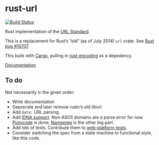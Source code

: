 rust-url
========

[![Build Status](https://travis-ci.org/servo/rust-url.svg?branch=master)](https://travis-ci.org/mozilla-servo/rust-url)

Rust implementation of the [URL Standard](http://url.spec.whatwg.org/).

This is a replacement for Rust’s “old” (as of July 2014) `url` crate.
See [Rust bug #10707](https://github.com/mozilla/rust/issues/10707).

This buils with [Cargo](https://github.com/rust-lang/cargo),
pulling in [rust-encoding](https://github.com/lifthrasiir/rust-encoding) as a depedency.

[Documentation](http://servo.github.io/rust-url/url/index.html)


To do
-----

Not necessarily in the given order:

* Write documentation
* Deprecate and later remove rustc’s old liburl
* Add `data:` URL parsing.
* Add [IDNA support](http://url.spec.whatwg.org/#idna).
  Non-ASCII domains are a parse error for now.
  [Punycode](http://tools.ietf.org/html/rfc3492) is done,
  [Nameprep](http://tools.ietf.org/html/rfc3491) is the other big part.
* Add lots of tests.
  Contribute them to [web-platform-tests](https://github.com/w3c/web-platform-tests/tree/master/url).
* Consider switching the spec from a state machine to functional style, like this code.
